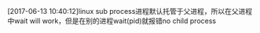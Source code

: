 <p>[2017-06-13 10:40:12]linux sub process进程默认托管于父进程，所以在父进程中wait will work，但是在别的进程wait(pid)就报错no child process</p>